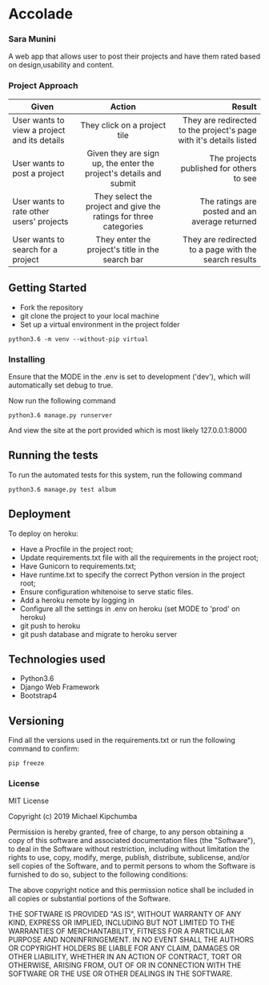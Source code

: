 # Accolade

### Sara Munini

A web app that allows user to post their projects and have them rated based on design,usability and content.


### Project Approach
   
| Given       | Action       | Result  |
| ------------- |:-------------:| -----:|
| User wants to view a project and its details | They click on a project tile | They are redirected to the project's page with it's details listed |
| User wants to post a project | Given they are sign up, the enter the project's details and submit | The projects published for others to see  |
| User wants to rate other users' projects | They select the project and give the ratings for three categories  | The ratings are posted and an average returned |
| User wants to search for a project |  They enter the project's title in the search bar | They are redirected to a page with the search results |

## Getting Started

*   Fork the repository
*   git clone the project to your local machine
*   Set up a virtual environment in the project folder
```
python3.6 -m venv --without-pip virtual
```

### Installing

Ensure that the MODE in the .env is set to development ('dev'), which will automatically set debug to true.

Now run the following command

```
python3.6 manage.py runserver
```

And view the site at the port provided which is most likely 127.0.0.1:8000

## Running the tests

To run the automated tests for this system, run the following command

```
python3.6 manage.py test album
```

## Deployment

To deploy on heroku:
*   Have a Procfile in the project root;
*   Update requirements.txt file with all the requirements in the project root;
*   Have Gunicorn to requirements.txt;
*   Have runtime.txt to specify the correct Python version in the project root;
*   Ensure configuration whitenoise to serve static files.
*   Add a heroku remote by logging in
*   Configure all the settings in .env on heroku (set MODE to 'prod' on heroku)
*   git push to heroku
*   git push database and migrate to heroku server

## Technologies used

* Python3.6
* Django Web Framework
* Bootstrap4 

## Versioning

Find all the versions used in the requirements.txt or run the following command to confirm:

```
pip freeze
```


### License 

MIT License

Copyright (c) 2019 Michael Kipchumba

Permission is hereby granted, free of charge, to any person obtaining a copy
of this software and associated documentation files (the "Software"), to deal
in the Software without restriction, including without limitation the rights
to use, copy, modify, merge, publish, distribute, sublicense, and/or sell
copies of the Software, and to permit persons to whom the Software is
furnished to do so, subject to the following conditions:

The above copyright notice and this permission notice shall be included in all
copies or substantial portions of the Software.

THE SOFTWARE IS PROVIDED "AS IS", WITHOUT WARRANTY OF ANY KIND, EXPRESS OR
IMPLIED, INCLUDING BUT NOT LIMITED TO THE WARRANTIES OF MERCHANTABILITY,
FITNESS FOR A PARTICULAR PURPOSE AND NONINFRINGEMENT. IN NO EVENT SHALL THE
AUTHORS OR COPYRIGHT HOLDERS BE LIABLE FOR ANY CLAIM, DAMAGES OR OTHER
LIABILITY, WHETHER IN AN ACTION OF CONTRACT, TORT OR OTHERWISE, ARISING FROM,
OUT OF OR IN CONNECTION WITH THE SOFTWARE OR THE USE OR OTHER DEALINGS IN THE
SOFTWARE.